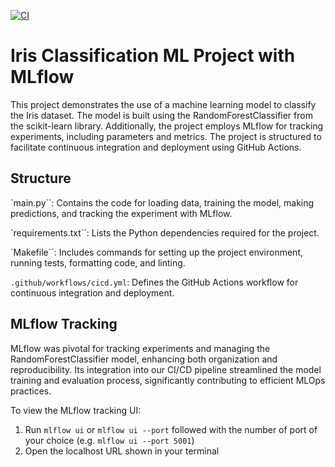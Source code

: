 [![CI](https://github.com/nogibjj/Mini_Project12_LinHui/actions/workflows/cicd.yml/badge.svg)](https://github.com/nogibjj/Mini_Project12_LinHui/actions/workflows/cicd.yml)
# Iris Classification ML Project with MLflow

This project demonstrates the use of a machine learning model to classify the Iris dataset. The model is built using the RandomForestClassifier from the scikit-learn library. Additionally, the project employs MLflow for tracking experiments, including parameters and metrics. The project is structured to facilitate continuous integration and deployment using GitHub Actions.

## Structure

`main.py``: Contains the code for loading data, training the model, making predictions, and tracking the experiment with MLflow.

`requirements.txt``: Lists the Python dependencies required for the project.

`Makefile``: Includes commands for setting up the project environment, running tests, formatting code, and linting.

``.github/workflows/cicd.yml``: Defines the GitHub Actions workflow for continuous integration and deployment.

## MLflow Tracking

MLflow was pivotal for tracking experiments and managing the RandomForestClassifier model, enhancing both organization and reproducibility. Its integration into our CI/CD pipeline streamlined the model training and evaluation process, significantly contributing to efficient MLOps practices.

To view the MLflow tracking UI:

1. Run `mlflow ui` or `mlflow ui --port` followed with the number of port of your choice (e.g. `mlflow ui --port 5001`)
2. Open the localhost URL shown in your terminal